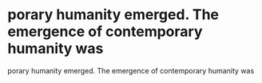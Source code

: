 # porary humanity emerged. The emergence of contemporary humanity was

porary humanity emerged. The emergence of contemporary humanity was